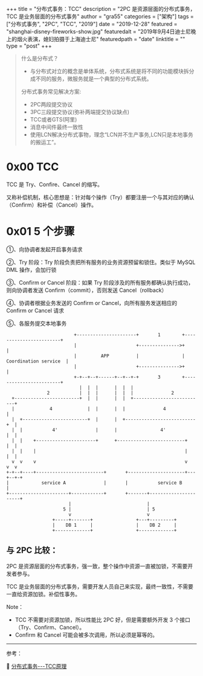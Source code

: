 +++
title = "分布式事务：TCC"
description = "2PC 是资源层面的分布式事务，TCC 是业务层面的分布式事务"
author = "gra55"
categories = ["架构"]
tags = ["分布式事务", "2PC", "TCC", "2019"]
date = "2019-12-28"
featured = "shanghai-disney-fireworks-show.jpg"
featuredalt = "2019年9月4日迪士尼晚上的烟火表演，媳妇拍摄于上海迪士尼"
featuredpath = "date"
linktitle = ""
type = "post"
+++

> 什么是分布式？
> 
> + 与分布式对立的概念是单体系统，分布式系统是将不同的功能模块拆分成不同的服务，微服务就是一个典型的分布式系统。
>
> 分布式事务常见解决方案:
> 
> + 2PC两段提交协议
> + 3PC三段提交协议(弥补两端提交协议缺点)
> + TCC或者GTS(阿里)
> + 消息中间件最终一致性
> + 使用LCN解决分布式事物，理念“LCN并不生产事务,LCN只是本地事务的搬运工”。

# 0x00 TCC

TCC 是 Try、Confire、Cancel 的缩写。

又称补偿机制，核心思想是：针对每个操作（Try）都要注册一个与其对应的确认（Confirm）和补偿（Cancel）操作。

# 0x01 5 个步骤

①、向协调者发起开启事务请求

②、Try 阶段：Try 阶段负责把所有服务的业务资源预留和锁住。类似于 MySQL DML 操作，会加行锁

③、Confirm or Cancel 阶段：如果 Try 阶段涉及的所有服务都确认执行成功，则向协调者发送 Confirm（commit），否则发送 Cancel（rollback）

④、协调者根据业务发送的 Confirm or Cancel，向所有服务发送相应的 Confirm or Cancel 请求

⑤、各服务提交本地事务


```flow
                         +----------------------+       1        +------------------------+
                         |                      +--------------->+                        |
                         |         APP          |                |  Coordination service  |
                         |                      +--------------->+                        |
                         +-+--+--+------+--+--+-+       3        +------------------------+
                           |  |  |      |  |  |
               2           |  |  |      |  |  |              2
  +------------------------+  |  |      |  |  +--------------------------+
  |             4             |  |      |  |              4              |
  |  +------------------------+  |      |  +--------------------------+  |
  |  |           4'              |      |                4'           |  |
  |  |    +----------------------+      +-------------------------+   |  |
  |  |    |                                                       |   |  |
  v  v    v                                                       v   v  v
+-+--+----+-------------------------+       +---------------------+---+--+-+
|            service A              |       |           service B          |
+----------------------+------------+       +-------+----------------------+
                       |                            |
                     5 |                            | 5
                       v                            v
                 +-----+-------+                +---+---------+
                 |    DB 1     |                |    DB 2     |
                 +-------------+                +-------------+
```

## 与 2PC 比较：

2PC 是资源层面的分布式事务，强一致，整个操作中资源一直被加锁，不需要开发者参与。

TCC 是业务层面的分布式事务，需要开发人员自己来实现，最终一致性，不需要一直给资源加锁。补偿性事务。

Note：
+ TCC 不需要对资源加锁，所以性能比 2PC 好，但是需要额外开发 3 个接口（Try、Confirm、Cancel）。
+ Confirm 和 Cancel 可能会被多次调用，所以必须是幂等的。

---
参考：

:pushpin: [分布式事务---TCC原理](https://www.cnblogs.com/qdhxhz/p/11172585.html)

